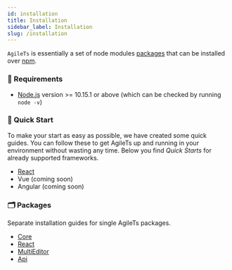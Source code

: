 ```yaml
---
id: installation
title: Installation
sidebar_label: Installation
slug: /installation
---
```


`AgileTs` is essentially a set of node modules [packages](https://github.com/agile-ts/agile/tree/master/packages) that can be installed over [npm](https://www.npmjs.com/).

### 🔑 Requirements

- [Node.js](https://nodejs.org/en/) version >= 10.15.1 or above (which can be checked by running `node -v`)

### 🚀 Quick Start

To make your start as easy as possible, we have created some quick guides. You can follow these to get AgileTs up and
running in your environment without wasting any time. Below you find _Quick Starts_ for already supported frameworks.

- [React](../quick_start/React.md)
- Vue (coming soon)
- Angular (coming soon)

### 🗂 Packages

Separate installation guides for single AgileTs packages.

- [Core](../packages/core/Installation.md)
- [React](../packages/react/Installation.md)
- [MultiEditor](../packages/multieditor/Installation.md)
- [Api](../packages/api/Installation.md)

